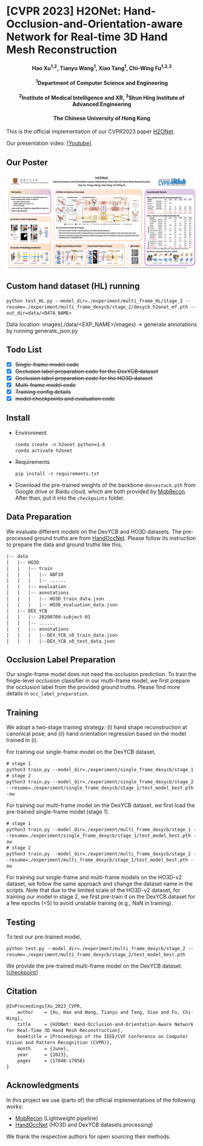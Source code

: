 # [CVPR 2023] H2ONet: Hand-Occlusion-and-Orientation-aware Network for Real-time 3D Hand Mesh Reconstruction

<h4 align = "center">Hao Xu<sup>1,2</sup>, Tianyu Wang<sup>1</sup>, Xiao Tang<sup>1</sup>, Chi-Wing Fu<sup>1,2,3</sup></h4>
<h4 align = "center"> <sup>1</sup>Department of Computer Science and Engineering</center></h4>
<h4 align = "center"> <sup>2</sup>Institute of Medical Intelligence and XR, <sup>3</sup>Shun Hing Institute of Advanced Engineering</center></h4>
<h4 align = "center"> The Chinese University of Hong Kong</center></h4>

This is the official implementation of our CVPR2023 paper [H2ONet](https://openaccess.thecvf.com/content/CVPR2023/papers/Xu_H2ONet_Hand-Occlusion-and-Orientation-Aware_Network_for_Real-Time_3D_Hand_Mesh_Reconstruction_CVPR_2023_paper.pdf).

Our presentation video: [[Youtube](https://www.youtube.com/watch?v=JN-G8ePC3Mk)].

## Our Poster

![poster](./files/poster.png)

## Custom hand dataset (HL) running
```
python test_HL.py --model_dir=./experiment/multi_frame_HL/stage_2 --resume=./experiment/multi_frame_dexycb/stage_2/dexycb_h2onet_mf.pth --out_dir=data/<DATA_NAME>
```
Data location: images(./data/<EXP_NAME>/images) -> generate annotations by running generate_json.py

## Todo List

* [X] ~~Single-frame model code~~
* [X] ~~Occlusion label preparation code for the DexYCB dataset~~
* [X] ~~Occlusion label preparation code for the HO3D dataset~~
* [X] ~~Multi-frame model code~~
* [X] ~~Training config details~~
* [X] ~~model checkpoints and evaluation code~~

## Install

* Environment
  ```
  conda create -n h2onet python=3.8
  conda activate h2onet
  ```
* Requirements
  ```
  pip install -r requirements.txt
  ```
* Download the pre-trained weights of the backbone `densestack.pth` from Google drive or Baidu cloud, which are both provided by [MobRecon](https://github.com/SeanChenxy/HandMesh). After than, put it into the `checkpoints` folder.

## Data Preparation

We evaluate different models on the DexYCB and HO3D datasets. The pre-processed ground truths are from [HandOccNet](https://github.com/namepllet/HandOccNet). Please follow its instruction to prepare the data and ground truths like this,

```
|-- data  
|   |-- HO3D
|   |   |-- train
|   |   |   |-- ABF10
|   |   |   |-- ......
|   |   |-- evaluation
|   |   |-- annotations
|   |   |   |-- HO3D_train_data.json
|   |   |   |-- HO3D_evaluation_data.json
|   |-- DEX_YCB
|   |   |-- 20200709-subject-01
|   |   |-- ......
|   |   |-- annotations
|   |   |   |--DEX_YCB_s0_train_data.json
|   |   |   |--DEX_YCB_s0_test_data.json
```

## Occlusion Label Preparation

Our single-frame model does not need the occlusion prediction. To train the fingle-level occlusion classifier in our multi-frame model, we first prepare the occlusion label from the provided ground truths. Please find more details in `occ_label_preparation`.

## Training

We adopt a two-stage training strategy: (i) hand shape reconstruction at canonical pose; and (ii) hand orientation regression based on the model trained in (i).

For training our single-frame model on the DexYCB dataset,

```
# stage 1
python3 train.py --model_dir=./experiment/single_frame_dexycb/stage_1
# stage 2
python3 train.py --model_dir=./experiment/single_frame_dexycb/stage_2 --resume=./experiment/single_frame_dexycb/stage_1/test_model_best.pth -ow
```

For training our multi-frame model on the DexYCB dataset, we first load the pre-trained single-frame model (stage 1).

```
# stage 1
python3 train.py --model_dir=./experiment/multi_frame_dexycb/stage_1 --resume=./experiment/single_frame_dexycb/stage_1/test_model_best.pth -ow
# stage 2
python3 train.py --model_dir=./experiment/multi_frame_dexycb/stage_2 --resume=./experiment/multi_frame_dexycb/stage_1/test_model_best.pth -ow
```

For training our single-frame and multi-frame models on the HO3D-v2 dataset, we follow the same approach and change the dataset name in the scripts. Note that due to the limited scale of the HO3D-v2 dataset, for training our model in stage 2, we first pre-train it on the DexYCB dataset for a few epochs (<5) to avoid unstable training (e.g., NaN in training).

## Testing

To test our pre-trained model,

```
python test.py --model_dir=./experiment/multi_frame_dexycb/stage_2 --resume=./experiment/multi_frame_dexycb/stage_2/test_model_best.pth
```

We provide the pre-trained multi-frame model on the DexYCB dataset. [[checkpoint](https://drive.google.com/file/d/11VLYLr5bjqCwUgqdihte1hoIcIrkTHt8/view?usp=sharing)]

## Citation

```
@InProceedings{Xu_2023_CVPR,
    author    = {Xu, Hao and Wang, Tianyu and Tang, Xiao and Fu, Chi-Wing},
    title     = {H2ONet: Hand-Occlusion-and-Orientation-Aware Network for Real-Time 3D Hand Mesh Reconstruction},
    booktitle = {Proceedings of the IEEE/CVF Conference on Computer Vision and Pattern Recognition (CVPR)},
    month     = {June},
    year      = {2023},
    pages     = {17048-17058}
}
```

## Acknowledgments

In this project we use (parts of) the official implementations of the following works:

* [MobRecon](https://github.com/SeanChenxy/HandMesh) (Lightweight pipeline)
* [HandOccNet](https://github.com/namepllet/HandOccNet) (HO3D and DexYCB datasets processing)

We thank the respective authors for open sourcing their methods.
